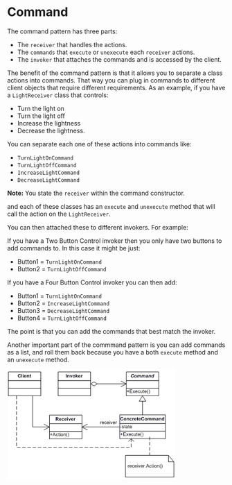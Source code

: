 # Command

The command pattern has three parts:
- The `receiver` that handles the actions.
- The `commands` that `execute` or `unexecute` each `receiver` actions.
- The `invoker` that attaches the commands and is accessed by the client.

The benefit of the command pattern is that it allows you to separate a class actions into commands. That way you can 
plug in commands to different client objects that require different requirements. As an example, if you have a 
`LightReceiver` class that controls:

- Turn the light on
- Turn the light off
- Increase the lightness
- Decrease the lightness.

You can separate each one of these actions into commands like:

- `TurnLightOnCommand`
- `TurnLightOffCommand`
- `IncreaseLightCommand`
- `DecreaseLightCommand`

**Note:** You state the `receiver` within the command constructor.

and each of these classes has an `execute` and `unexecute` method that will call the action on the `LightReceiver`. 

You can then attached these to different invokers. For example:

If you have a Two Button Control invoker then you only have two buttons to add commands to. In this case it might be 
just:

- Button1 = `TurnLightOnCommand`
- Button2 = `TurnLightOffCommand`

If you have a Four Button Control invoker you can then add:

- Button1 = `TurnLightOnCommand`
- Button2 = `IncreaseLightCommand`
- Button3 = `DecreaseLightCommand`
- Button4 = `TurnLightOffCommand`

The point is that you can add the commands that best match the invoker. 

Another important part of the commmand pattern is you can add commands as a list, and roll them back because you have a 
both `execute` method and an `unexecute` method.

![Command Pattern](Uml/Command.gif "Command")